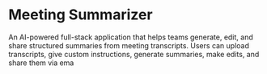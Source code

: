 ﻿# Meeting Summarizer
An AI-powered full-stack application that helps teams generate, edit, and share structured summaries from meeting transcripts. Users can upload transcripts, give custom instructions, generate summaries, make edits, and share them via ema

